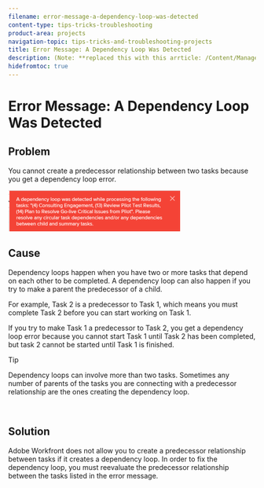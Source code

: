 ```yaml
---
filename: error-message-a-dependency-loop-was-detected
content-type: tips-tricks-troubleshooting
product-area: projects
navigation-topic: tips-tricks-and-troubleshooting-projects
title: Error Message: A Dependency Loop Was Detected
description: (Note: **replaced this with this arrticle: /Content/Manage work/Tasks/Use Prdcssrs/dependency-loop-overview.htm)
hidefromtoc: true
---
```


# Error Message: A Dependency Loop Was Detected

<!--
<p data-mc-conditions="QuicksilverOrClassic.Draft mode">(Note: **replaced this with this arrticle: /Content/Manage work/Tasks/Use Prdcssrs/dependency-loop-overview.htm) </p>
-->

## Problem

You cannot create a predecessor relationship between two tasks because you get a dependency loop error.

![Screen_Shot_2018-06-25_at_10.55.51_AM.png](assets/screen-shot-2018-06-25-at-10.55.51-am-350x84.png)

## Cause

Dependency loops happen when you have two or more tasks that depend on each other to be completed.&nbsp;A dependency loop can also happen if you try to make a parent the predecessor of a child.

For example, Task 2 is a predecessor to Task 1, which means you must complete Task 2 before you can start working on Task 1.

If you try to make Task 1 a predecessor to Task 2, you get a dependency loop error because you cannot start Task 1 until Task 2 has been completed, but task 2 cannot be started until Task 1 is finished.

>[!TIP]
>
>Dependency loops can involve more than two tasks. Sometimes any number of parents of the tasks you are connecting with a predecessor relationship are the ones creating the dependency loop.

&nbsp;&nbsp;

## Solution

Adobe Workfront does not allow you to create a predecessor relationship between tasks if it creates a dependency loop. In order to fix the dependency loop, you must reevaluate&nbsp;the predecessor relationship between the tasks listed in the error message.

&nbsp;
